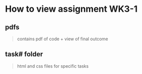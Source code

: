 # How to view assignment WK3-1

## pdfs

> contains pdf of code + view of final outcome

## task# folder

> html and css files for specific tasks
